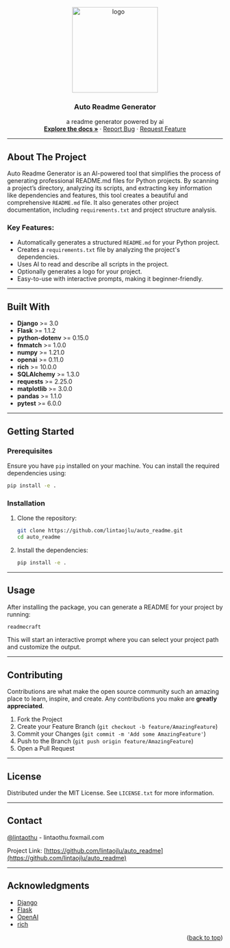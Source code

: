
<div align="center">
  <img src="images/logo.png" alt="logo" width="200"/>
  <h3 align="center">Auto Readme Generator</h3>
  <p align="center">
    a readme generator powered by ai
    <br />
    <a href="https://github.com/lintaojlu/auto_readme"><strong>Explore the docs »</strong></a>
    ·
    <a href="https://github.com/lintaojlu/auto_readme/issues">Report Bug</a>
    ·
    <a href="https://github.com/lintaojlu/auto_readme/issues">Request Feature</a>
  </p>
</div>

---

## About The Project

Auto Readme Generator is an AI-powered tool that simplifies the process of generating professional README.md files for Python projects. By scanning a project’s directory, analyzing its scripts, and extracting key information like dependencies and features, this tool creates a beautiful and comprehensive `README.md` file. It also generates other project documentation, including `requirements.txt` and project structure analysis.

### Key Features:
- Automatically generates a structured `README.md` for your Python project.
- Creates a `requirements.txt` file by analyzing the project's dependencies.
- Uses AI to read and describe all scripts in the project.
- Optionally generates a logo for your project.
- Easy-to-use with interactive prompts, making it beginner-friendly.

---

## Built With

- **Django** >= 3.0
- **Flask** >= 1.1.2
- **python-dotenv** >= 0.15.0
- **fnmatch** >= 1.0.0
- **numpy** >= 1.21.0
- **openai** >= 0.11.0
- **rich** >= 10.0.0
- **SQLAlchemy** >= 1.3.0
- **requests** >= 2.25.0
- **matplotlib** >= 3.0.0
- **pandas** >= 1.1.0
- **pytest** >= 6.0.0

---

## Getting Started

### Prerequisites

Ensure you have `pip` installed on your machine. You can install the required dependencies using:

```bash
pip install -e .
```

### Installation

1. Clone the repository:

   ```bash
   git clone https://github.com/lintaojlu/auto_readme.git
   cd auto_readme
   ```

2. Install the dependencies:

   ```bash
   pip install -e .
   ```

---

## Usage

After installing the package, you can generate a README for your project by running:

```bash
readmecraft
```

This will start an interactive prompt where you can select your project path and customize the output.

---

## Contributing

Contributions are what make the open source community such an amazing place to learn, inspire, and create. Any contributions you make are **greatly appreciated**.

1. Fork the Project
2. Create your Feature Branch (`git checkout -b feature/AmazingFeature`)
3. Commit your Changes (`git commit -m 'Add some AmazingFeature'`)
4. Push to the Branch (`git push origin feature/AmazingFeature`)
5. Open a Pull Request

---

## License

Distributed under the MIT License. See `LICENSE.txt` for more information.

---

## Contact

[@lintaothu](https://twitter.com/lintaothu) - lintaothu.foxmail.com

Project Link: [https://github.com/lintaojlu/auto_readme](https://github.com/lintaojlu/auto_readme)

---

## Acknowledgments

* [Django](https://www.djangoproject.com/)
* [Flask](https://flask.palletsprojects.com/)
* [OpenAI](https://openai.com/)
* [rich](https://rich.readthedocs.io/)

<p align="right">(<a href="#readme-top">back to top</a>)</p>

```

